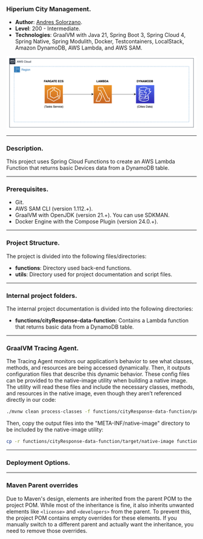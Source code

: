 ### Hiperium City Management.

* **Author**: [Andres Solorzano](https://www.linkedin.com/in/aosolorzano/).
* **Level**: 200 - Intermediate.
* **Technologies**: GraalVM with Java 21, Spring Boot 3, Spring Cloud 4, Spring Native, Spring Modulith, Docker, Testcontainers, LocalStack, Amazon DynamoDB, AWS Lambda, and AWS SAM.

![](utils/images/solution_architecture_diagram.png)

---
### Description.
This project uses Spring Cloud Functions to create an AWS Lambda Function that returns basic Devices data from a DynamoDB table.

---
### Prerequisites.
- Git.
- AWS SAM CLI (version 1.112.+).
- GraalVM with OpenJDK (version 21.+). You can use SDKMAN.
- Docker Engine with the Compose Plugin (version 24.0.+).

---
### Project Structure.
The project is divided into the following files/directories:

- **functions**: Directory used back-end functions.
- **utils**: Directory used for project documentation and script files.

---
### Internal project folders.
The internal project documentation is divided into the following directories:

- **functions/cityResponse-data-function**: Contains a Lambda function that returns basic data from a DynamoDB table.

---
### GraalVM Tracing Agent.
The Tracing Agent monitors our application’s behavior to see what classes, methods, and resources are being accessed dynamically. 
Then, it outputs configuration files that describe this dynamic behavior. 
These config files can be provided to the native-image utility when building a native image. 
The utility will read these files and include the necessary classes, methods, and resources in the native image, 
even though they aren’t referenced directly in our code:
    
```bash
./mvnw clean process-classes -f functions/cityResponse-data-function/pom.xml -Ptracing-agent
```

Then, copy the output files into the "META-INF/native-image" directory to be included by the native-image utility:
```bash
cp -r functions/cityResponse-data-function/target/native-image functions/cityResponse-data-function/src/main/resources/META-INF/native-image
```

---
### Deployment Options.

---
### Maven Parent overrides

Due to Maven's design, elements are inherited from the parent POM to the project POM.
While most of the inheritance is fine, it also inherits unwanted elements like `<license>` and `<developers>` from the parent.
To prevent this, the project POM contains empty overrides for these elements.
If you manually switch to a different parent and actually want the inheritance, you need to remove those overrides.
